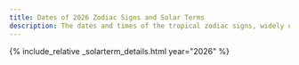 ```yaml
---
title: Dates of 2026 Zodiac Signs and Solar Terms
description: The dates and times of the tropical zodiac signs, widely used in western astrology, and solar terms of year 2026
---
```

{% include_relative _solarterm_details.html year="2026" %}
